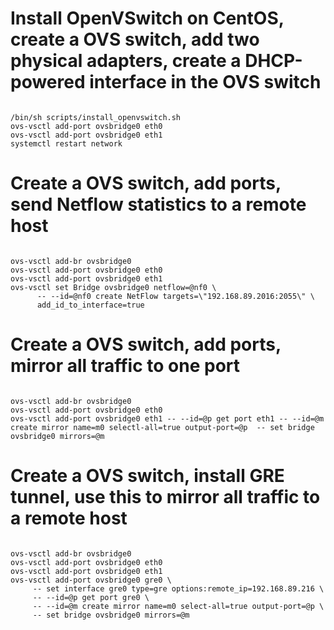 
# Install OpenVSwitch on CentOS, create a OVS switch, add two physical adapters, create a DHCP-powered interface in the OVS switch

<code bash>
/bin/sh scripts/install_openvswitch.sh
ovs-vsctl add-port ovsbridge0 eth0   
ovs-vsctl add-port ovsbridge0 eth1   
systemctl restart network
</code>

# Create a OVS switch, add ports, send Netflow statistics to a remote host

<code bash>
ovs-vsctl add-br ovsbridge0
ovs-vsctl add-port ovsbridge0 eth0  
ovs-vsctl add-port ovsbridge0 eth1  
ovs-vsctl set Bridge ovsbridge0 netflow=@nf0 \
      -- --id=@nf0 create NetFlow targets=\"192.168.89.2016:2055\" \
      add_id_to_interface=true
</code>

# Create a OVS switch, add ports, mirror all traffic to one port

<code bash>
ovs-vsctl add-br ovsbridge0  
ovs-vsctl add-port ovsbridge0 eth0  
ovs-vsctl add-port ovsbridge0 eth1 -- --id=@p get port eth1 -- --id=@m create mirror name=m0 selectl-all=true output-port=@p  -- set bridge ovsbridge0 mirrors=@m
</code>


# Create a OVS switch, install GRE tunnel, use this to mirror all traffic to a remote host

<code bash>
ovs-vsctl add-br ovsbridge0  
ovs-vsctl add-port ovsbridge0 eth0  
ovs-vsctl add-port ovsbridge0 eth1  
ovs-vsctl add-port ovsbridge0 gre0 \
     -- set interface gre0 type=gre options:remote_ip=192.168.89.216 \
     -- --id=@p get port gre0 \
     -- --id=@m create mirror name=m0 select-all=true output-port=@p \
     -- set bridge ovsbridge0 mirrors=@m

</code>
